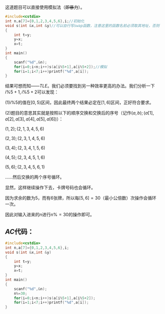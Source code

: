 这道题目可以直接使用模拟法（~~即暴力~~）。

```cpp
#include<cstdio>
int n,a[7]={0,1,2,3,4,5,6},i;//初始化
void s(int &x,int &y)//可以自行写swap函数，注意这里的函数名前必须取其地址，否则void函数因为没有返回，因此不会对主函数作任何变化
{
    int t=y;
    y=x;
    x=t;
}
int main()
{
    scanf("%d",&n);
    for(i=0;i<n;i++)s(a[i%5+1],a[i%5+2]);//模拟
    for(i=1;i<7;i++)printf("%d",a[i]);
}
```

结果可想而知——$TLE$。我们必须要找到另一种效率更高的办法。我们分析一下$i\%5+1,i\%5+2$可以发现：

$(1)i\%5$的值在$[0,5)$区间，因此最终两个结果必定在$[1,6]$区间，正好符合要求。

$(2)$题目的意思其实就是按照以下的顺序交换和交换后的序号（记作$(a,b);(a[1],a[2],a[3],a[4],a[5],a[6])$）：

$(1,2);(2,1,3,4,5,6)$

$(2,3);(2,3,1,4,5,6)$

$(3,4);(2,3,4,1,5,6)$

$(4,5);(2,3,4,5,1,6)$

$(5,6);(2,3,4,5,6,1)$

……然后交换的两个序号循环。

显然，这样继续操作下去，卡牌号码也会循环。

因为求余的数为$5$，而有$6$张牌，所以每$[5,6]=30$（最小公倍数）次操作会循环一次。

因此对输入进来的$n$进行$n\%=30$的操作即可。

## $AC$代码：

```cpp
#include<cstdio>
int n,a[7]={0,1,2,3,4,5,6},i;
void s(int &x,int &y)
{
    int t=y;
    y=x;
    x=t;
}
int main()
{
    scanf("%d",&n);
    n%=30;
    for(i=0;i<n;i++)s(a[i%5+1],a[i%5+2]);
    for(i=1;i<7;i++)printf("%d",a[i]);
}
```